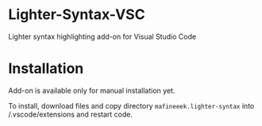 # Lighter-Syntax-VSC
Lighter syntax highlighting add-on for Visual Studio Code

# Installation
Add-on is available only for manual installation yet.

To install, download files and copy directory `mafineeek.lighter-syntax` into <root user>/.vscode/extensions and restart code.
